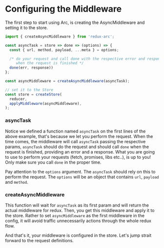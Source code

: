 # Configuring the Middleware

The first step to start using Arc, is creating the AsyncMiddleware and setting it to the store.


```js
import { createAsyncMiddleware } from 'redux-arc';

const asyncTask = store => done => (options) => {
  const { url, method, payload, ...meta } = options;

  /* do your request and call done with the respective error and response
     when the request is finished */
  done(err, response))
};

const asyncMiddleware = createAsyncMiddleware(asyncTask);

// set it to the Store
const store = createStore(
  reducer,
  applyMiddleware(asyncMiddleware),
);
```

### asyncTask
Notice we defined a function named `asyncTask` on the first lines of the above example, that's because we let you perform the request. When the time comes, the middleware will call `asyncTask` passing the respective params, `asyncTask` should do the request and should call `done` when the request is finished, providing an error and a response. What you are going to use to perform your requests (fetch, promises, libs etc..), is up to you! Only make sure you call `done` in the proper time.

Pay attention to the `options` argument. The `asyncTask` should rely on this to perform the request. The `options` will be an object that contains `url`, `payload` and `method`.

### createAsyncMiddleware
This function will wait for `asyncTask` as its first param and will return the actual middleware for redux. Then, you get this middleware and apply it to the store. Rather to set `asyncMiddleware` as the first middleware in the config, it will avoid traffic unnecessarily  actions through the whole redux flow.

And that's it, your middleware is configured in the store. Let's jump strait forward to the request definitions.

